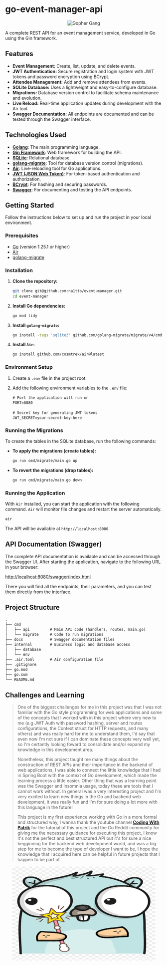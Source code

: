 # go-event-manager-api

<p align="center">
  <img width="460" height="300" src="https://lets-go-further.alexedwards.net/static/img/gopher-gang.svg" alt="Gopher Gang">
</p>

A complete REST API for an event management service, developed in Go using the Gin framework.

## Features

  * **Event Management:** Create, list, update, and delete events.
  * **JWT Authentication:** Secure registration and login system with JWT tokens and password encryption using BCrypt.
  * **Attendee Management:** Add and remove attendees from events.
  * **SQLite Database:** Uses a lightweight and easy-to-configure database.
  * **Migrations:** Database version control to facilitate schema maintenance and evolution.
  * **Live Reload:** Real-time application updates during development with the Air tool.
  * **Swagger Documentation:** All endpoints are documented and can be tested through the Swagger interface.

##  Technologies Used

  * **[Golang](https://go.dev/)**: The main programming language.
  * **[Gin Framework](https://gin-gonic.com/)**: Web framework for building the API.
  * **[SQLite](https://www.sqlite.org/index.html)**: Relational database.
  * **[golang-migrate](https://github.com/golang-migrate/migrate)**: Tool for database version control (migrations).
  * **[Air](https://github.com/cosmtrek/air)**: Live-reloading tool for Go applications.
  * **[JWT (JSON Web Token)](https://jwt.io/)**: For token-based authentication and authorization.
  * **[BCrypt](https://en.wikipedia.org/wiki/Bcrypt)**: For hashing and securing passwords.
  * **[Swagger](https://swagger.io/)**: For documenting and testing the API endpoints.

## Getting Started

Follow the instructions below to set up and run the project in your local environment.

### Prerequisites

  * [Go](https://go.dev/doc/install) (version 1.25.1 or higher)
  * [Air](https://github.com/cosmtrek/air)
  * [golang-migrate](https://github.com/golang-migrate/migrate/tree/master/cmd/migrate)

### Installation

1.  **Clone the repository:**

    ```bash
    git clone git@github.com:na1tto/event-manager.git
    cd event-manager
    ```

2.  **Install Go dependencies:**

    ```bash
    go mod tidy
    ```

3.  **Install `golang-migrate`:**

    ```bash
    go install -tags 'sqlite3' github.com/golang-migrate/migrate/v4/cmd/migrate@latest
    ```

4.  **Install `Air`:**

    ```bash
    go install github.com/cosmtrek/air@latest
    ```

### Environment Setup

1.  Create a `.env` file in the project root.

2.  Add the following environment variables to the `.env` file:

    ```env
    # Port the application will run on
    PORT=8080

    # Secret key for generating JWT tokens
    JWT_SECRET=your-secret-key-here
    ```

### Running the Migrations

To create the tables in the SQLite database, run the following commands:

  * **To apply the migrations (create tables):**

    ```bash
    go run cmd/migrate/main.go up
    ```

  * **To revert the migrations (drop tables):**

    ```bash
    go run cmd/migrate/main.go down
    ```

### Running the Application

With `Air` installed, you can start the application with the following command. `Air` will monitor file changes and restart the server automatically.

```bash
air
```

The API will be available at `http://localhost:8080`.

## API Documentation (Swagger)

The complete API documentation is available and can be accessed through the Swagger UI. After starting the application, navigate to the following URL in your browser:

[http://localhost:8080/swagger/index.html](https://www.google.com/search?q=http://localhost:8080/swagger/index.html)

There you will find all the endpoints, their parameters, and you can test them directly from the interface.

## Project Structure

```
.
├── cmd
│   ├── api         # Main API code (handlers, routes, main.go)
│   └── migrate     # Code to run migrations
├── docs            # Swagger documentation files
├── internal        # Business logic and database access
│   ├── database
│   └── env
├── .air.toml       # Air configuration file
├── .gitignore
├── go.mod
├── go.sum
└── README.md
```

##  Challenges and Learning

>One of the biggest challenges for me in this project was that I was not familiar with the Go style programming for web applications and some of the concepts that I worked with in this project where very new to me (e.g JWT Auth with password hashing, server and routes configurations, the Context struct for HTTP requests, and many others) and was really hard for me to understand them, I'd say that even now I'm not sure if I can dominate these concepts very well yet, so I'm certantly looking foward to consolidate and/or expand my knowledge in this development area.
>
>Nonetheless, this project taught me many things about the construction of REST APIs and their importance in the backend of web applications, I was able to connect the little knowledge that I had in Spring Boot with the context of Go development, which made the learning process a little easier. Other thing that was a learning point was the Swagger and Insomnia usage, today these are tools that I cannot work without. In general was a very interesting project and I'm very excited to learn new things in the Go and backend web development, it was really fun and I'm for sure doing a lot more with this language in the future!
>
>This project is my first experience working with Go in a more formal and structured way, I wanna thank the youtube channel **[Coding With Patrik](https://www.youtube.com/@codingwithpatrik)** for the tutorial of this project and the Go Reddit community for giving me the necessary guidance for executing this project, I know it's not the perfect and best structured API but it's for sure a nice begginning for the backend web development world, and was a big step for me to become the type of developer I want to be, I hope the knowledge that I acquired here can be helpful in future projects that I happen to be part of.

<p align="center">
  <img width="460" height="300" src=./Gopherr.png alt="Thanks and see you soon!">
</p>

